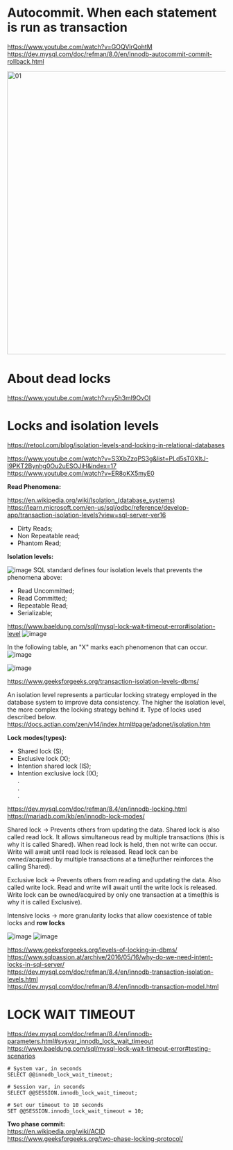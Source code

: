 # Autocommit. When each statement is run as transaction

https://www.youtube.com/watch?v=GOQVlrQohtM \
https://dev.mysql.com/doc/refman/8.0/en/innodb-autocommit-commit-rollback.html

<img width="653" alt="01" src="https://github.com/VIK2395/Databases/assets/50545334/760b95c3-5f4d-4258-ac77-d7a150247482">

# About dead locks
https://www.youtube.com/watch?v=y5h3mI9OvOI

# Locks and isolation levels
https://retool.com/blog/isolation-levels-and-locking-in-relational-databases

https://www.youtube.com/watch?v=S3XbZzqPS3g&list=PLd5sTGXltJ-l9PKT2Bynhg0Ou2uESOJiH&index=17 \
https://www.youtube.com/watch?v=ER8oKX5myE0

__Read Phenomena:__

https://en.wikipedia.org/wiki/Isolation_(database_systems) \
https://learn.microsoft.com/en-us/sql/odbc/reference/develop-app/transaction-isolation-levels?view=sql-server-ver16

- Dirty Reads;
- Non Repeatable read;
- Phantom Read;

__Isolation levels:__

![image](https://github.com/VIK2395/Databases/assets/50545334/24a03409-3204-4f67-8f5a-0369c2ed4262)
SQL standard defines four isolation levels that prevents the phenomena above:
- Read Uncommitted;
- Read Committed;
- Repeatable Read;
- Serializable;

https://www.baeldung.com/sql/mysql-lock-wait-timeout-error#isolation-level
![image](https://github.com/VIK2395/Databases/assets/50545334/5c074878-1b25-4b9c-ae2f-c8796f341373)

In the following table, an "X" marks each phenomenon that can occur.
![image](https://github.com/VIK2395/Databases/assets/50545334/4e16acaf-fa3f-4d59-ae25-e550e702ee8a)

![image](https://github.com/VIK2395/Databases/assets/50545334/a3dd5b36-0859-43a6-85df-0b192854aac6)

https://www.geeksforgeeks.org/transaction-isolation-levels-dbms/

An isolation level represents a particular locking strategy employed in the database system to improve data consistency. The higher the isolation level, the more complex the locking strategy behind it. Type of locks used described below. \
https://docs.actian.com/zen/v14/index.html#page/adonet/isolation.htm

__Lock modes(types):__
- Shared lock (S);
- Exclusive lock (X);
- Intention shared lock (IS);
- Intention exclusive lock (IX);\
.\
.\
.

https://dev.mysql.com/doc/refman/8.4/en/innodb-locking.html \
https://mariadb.com/kb/en/innodb-lock-modes/

Shared lock -> Prevents others from updating the data. Shared lock is also called read lock. It allows simultaneous read by multiple transactions (this is why it is called Shared). When read lock is held, then not write can occur. Write will await until read lock is released. Read lock can be owned/acquired by multiple transactions at a time(further reinforces the calling Shared).

Exclusive lock -> Prevents others from reading and updating the data. Also called write lock. Read and write will await until the write lock is released. Write lock can be owned/acquired by only one transaction at a time(this is why it is called Exclusive).

Intensive locks -> more granularity locks that allow coexistence of table locks and __row locks__

![image](https://github.com/VIK2395/Databases/assets/50545334/5f1d69c5-ece5-4f61-8954-78605598902a)
![image](https://github.com/VIK2395/Databases/assets/50545334/53094fe4-117a-4cf9-864e-a853d26e8fac)

https://www.geeksforgeeks.org/levels-of-locking-in-dbms/ \
https://www.sqlpassion.at/archive/2016/05/16/why-do-we-need-intent-locks-in-sql-server/ \
https://dev.mysql.com/doc/refman/8.4/en/innodb-transaction-isolation-levels.html \
https://dev.mysql.com/doc/refman/8.4/en/innodb-transaction-model.html

# LOCK WAIT TIMEOUT
https://dev.mysql.com/doc/refman/8.4/en/innodb-parameters.html#sysvar_innodb_lock_wait_timeout
https://www.baeldung.com/sql/mysql-lock-wait-timeout-error#testing-scenarios

```mysql
# System var, in seconds
SELECT @@innodb_lock_wait_timeout;

# Session var, in seconds
SELECT @@SESSION.innodb_lock_wait_timeout;

# Set our timeout to 10 seconds
SET @@SESSION.innodb_lock_wait_timeout = 10;
```

__Two phase commit:__\
https://en.wikipedia.org/wiki/ACID \
https://www.geeksforgeeks.org/two-phase-locking-protocol/
